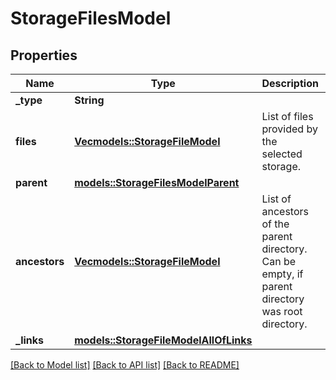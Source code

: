 # StorageFilesModel

## Properties

Name | Type | Description | Notes
------------ | ------------- | ------------- | -------------
**_type** | **String** |  | 
**files** | [**Vec<models::StorageFileModel>**](StorageFileModel.md) | List of files provided by the selected storage. | 
**parent** | [**models::StorageFilesModelParent**](StorageFilesModel_parent.md) |  | 
**ancestors** | [**Vec<models::StorageFileModel>**](StorageFileModel.md) | List of ancestors of the parent directory. Can be empty, if parent directory was root directory. | 
**_links** | [**models::StorageFileModelAllOfLinks**](StorageFileModel_allOf__links.md) |  | 

[[Back to Model list]](../README.md#documentation-for-models) [[Back to API list]](../README.md#documentation-for-api-endpoints) [[Back to README]](../README.md)



